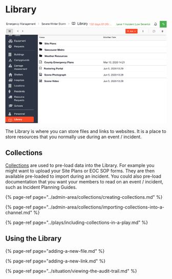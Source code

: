 # Library

![](../../.gitbook/assets/library.png)

The Library is where you can store files and links to websites. It is a place to store resources that you normally use during an event / incident.

## Collections

[Collections](../admin-area/collections/) are used to pre-load data into the Library. For example you might want to upload your Site Plans or EOC SOP forms. They are then available pre-loaded to import during an incident. You could also pre-load documentation that you want your members to read on an event / incident, such as Incident Planning Guides. 

{% page-ref page="../admin-area/collections/creating-collections.md" %}

{% page-ref page="../admin-area/collections/importing-collections-into-a-channel.md" %}

{% page-ref page="../plays/including-collections-in-a-play.md" %}

## Using the Library

{% page-ref page="adding-a-new-file.md" %}

{% page-ref page="adding-a-new-link.md" %}

{% page-ref page="../situation/viewing-the-audit-trail.md" %}

